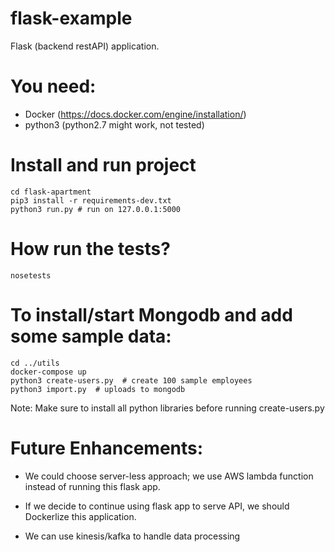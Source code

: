 flask-example
=============

Flask (backend restAPI) application.

# You need:

* Docker (https://docs.docker.com/engine/installation/)  
* python3 (python2.7 might work, not tested)

# Install and run project

    cd flask-apartment
    pip3 install -r requirements-dev.txt
    python3 run.py # run on 127.0.0.1:5000

# How run the tests?

    nosetests

# To install/start Mongodb and add some sample data:

    cd ../utils
    docker-compose up   
    python3 create-users.py  # create 100 sample employees
    python3 import.py  # uploads to mongodb

  Note: Make sure to install all python libraries before running create-users.py

# Future Enhancements:

* We could choose server-less approach; we use AWS lambda function instead of running this flask app.

* If we decide to continue using flask app to serve API, we should Dockerlize this application.

* We can use kinesis/kafka to handle data processing
